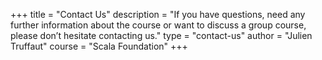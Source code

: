 +++
title = "Contact Us"
description = "If you have questions, need any further information about the course or want to discuss a group course, please don’t hesitate contacting us."
type = "contact-us"
author = "Julien Truffaut"
course = "Scala Foundation"
+++

